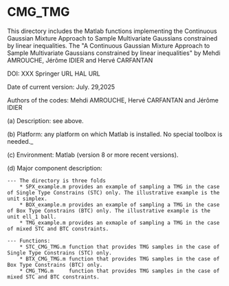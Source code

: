 # CMG_TMG
This directory includes the Matlab functions implementing the Continuous Gaussian Mixture Approach to Sample Multivariate Gaussians constrained by linear inequalities.
The 
"A Continuous Gaussian Mixture Approach to Sample Multivariate Gaussians constrained by linear inequalities" by Mehdi AMROUCHE, Jérôme IDIER and Hervé CARFANTAN

DOI: XXX
Springer URL
HAL URL

Date of current version: July. 29,2025

Authors of the codes:
Mehdi AMROUCHE, Hervé CARFANTAN and Jérôme IDIER

(a) Description: see above.

(b) Platform: any platform on which Matlab is installed. No special toolbox is needed._

(c) Environment: Matlab (version 8 or more recent versions).

(d) Major component description:

    --- The directory is three folds
        * SPX_example.m provides an example of sampling a TMG in the case of Single Type Constrains (STC) only. The illustrative example is the unit simplex.
        * BOX_example.m provides an example of sampling a TMG in the case of Box Type Constrains (BTC) only. The illustrative example is the unit ell_1 ball.
        * TMG_example.m provides an exmaple of sampling a TMG in the case of mixed STC and BTC constraints.

    --- Functions:
        * STC_CMG_TMG.m function that provides TMG samples in the case of Single Type Constrains (STC) only.
        * BTX_CMG_TMG.m function that provides TMG samples in the case of Box Type Constrains (BTC) only.
        * CMG_TMG.m     function that provides TMG samples in the case of mixed STC and BTC constraints.

